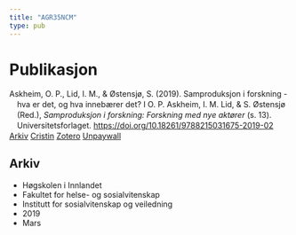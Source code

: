```yaml
---
title: "AGR35NCM"
type: pub
---
```

<h1>Publikasjon</h1>
<article id="csl-bib-container-AGR35NCM" class="csl-bib-container">
  <div class="csl-bib-body" style="line-height: 1.35; padding-left: 1em; text-indent:-1em;">
  <div class="csl-entry">Askheim, O. P., Lid, I. M., &amp; &#xD8;stensj&#xF8;, S. (2019). Samproduksjon i forskning - hva er det, og hva inneb&#xE6;rer det? I O. P. Askheim, I. M. Lid, &amp; S. &#xD8;stensj&#xF8; (Red.), <i>Samproduksjon i forskning: Forskning med nye akt&#xF8;rer</i> (s. 13). Universitetsforlaget. <a href="https://doi.org/10.18261/9788215031675-2019-02">https://doi.org/10.18261/9788215031675-2019-02</a></div>
</div>
  <div class="csl-bib-buttons">
    <a href="#taxonomy-article-AGR35NCM" class="csl-bib-button">Arkiv</a>
    <a href alt="Cristin URL" class="csl-bib-button">Cristin</a>
    <a href alt="Zotero URL" class="csl-bib-button">Zotero</a>
    <a href="https://www.idunn.no/file/pdf/67122910/1_samproduksjon_i_forskning_hva_er_det_og_hva_innebaerer.pdf" class="csl-bib-button">Unpaywall</a>
  </div>
  <div id="csl-bib-meta-container-AGR35NCM"></div>
</article>
<div id="csl-bib-meta-AGR35NCM" class="csl-bib-meta">
  <article id="taxonomy-article-AGR35NCM" class="taxonomy-article">
    <h1>Arkiv</h1>
    <ul>
      <li>Høgskolen i Innlandet</li>
      <li>Fakultet for helse- og sosialvitenskap</li>
      <li>Institutt for sosialvitenskap og veiledning</li>
      <li>2019</li>
      <li>Mars</li>
    </ul>
  </article>
</div>
